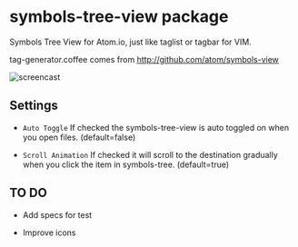 # symbols-tree-view package

Symbols Tree View for Atom.io, just like taglist or tagbar for VIM.

tag-generator.coffee comes from http://github.com/atom/symbols-view

![screencast](https://raw.githubusercontent.com/xndcn/symbols-tree-view/master/screencast.gif?raw=true)

## Settings

* `Auto Toggle` If checked the symbols-tree-view is auto toggled on when you open files. (default=false)

* `Scroll Animation` If checked it will scroll to the destination gradually when you click the item in symbols-tree. (default=true)

## TO DO

* Add specs for test

* Improve icons
